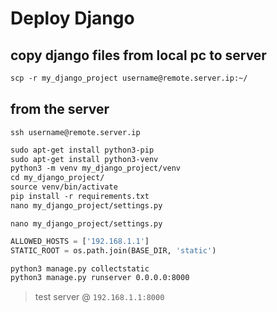 # Deploy Django

## copy django files from local pc to server
```txt
scp -r my_django_project username@remote.server.ip:~/
```


## from the server
`ssh username@remote.server.ip`
```txt
sudo apt-get install python3-pip
sudo apt-get install python3-venv
python3 -m venv my_django_project/venv
cd my_django_project/
source venv/bin/activate
pip install -r requirements.txt 
nano my_django_project/settings.py 
```


`nano my_django_project/settings.py`
```python
ALLOWED_HOSTS = ['192.168.1.1']
STATIC_ROOT = os.path.join(BASE_DIR, 'static')
```


```txt
python3 manage.py collectstatic
python3 manage.py runserver 0.0.0.0:8000
```
> test server @ `192.168.1.1:8000`
